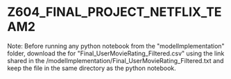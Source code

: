 # Z604_FINAL_PROJECT_NETFLIX_TEAM2

Note: Before running any python notebook from the "modelImplementation" folder, download the for "Final_UserMovieRating_Filtered.csv" using the link shared in the /modelImplementation/Final_UserMovieRating_Filtered.txt and keep the file in the same directory as the python notebook.

